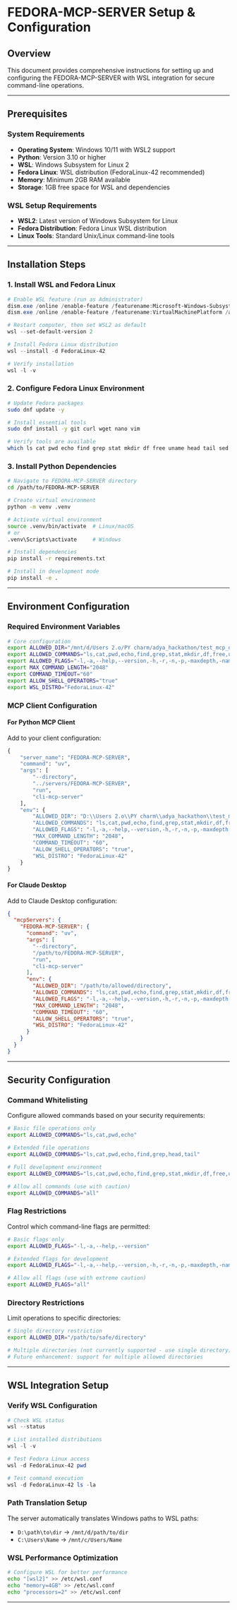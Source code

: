 # FEDORA-MCP-SERVER Setup & Configuration

## Overview
This document provides comprehensive instructions for setting up and configuring the FEDORA-MCP-SERVER with WSL integration for secure command-line operations.

---

## Prerequisites

### System Requirements
- **Operating System**: Windows 10/11 with WSL2 support
- **Python**: Version 3.10 or higher
- **WSL**: Windows Subsystem for Linux 2
- **Fedora Linux**: WSL distribution (FedoraLinux-42 recommended)
- **Memory**: Minimum 2GB RAM available
- **Storage**: 1GB free space for WSL and dependencies

### WSL Setup Requirements
- **WSL2**: Latest version of Windows Subsystem for Linux
- **Fedora Distribution**: Fedora Linux WSL distribution
- **Linux Tools**: Standard Unix/Linux command-line tools

---

## Installation Steps

### 1. Install WSL and Fedora Linux
```powershell
# Enable WSL feature (run as Administrator)
dism.exe /online /enable-feature /featurename:Microsoft-Windows-Subsystem-Linux /all /norestart
dism.exe /online /enable-feature /featurename:VirtualMachinePlatform /all /norestart

# Restart computer, then set WSL2 as default
wsl --set-default-version 2

# Install Fedora Linux distribution
wsl --install -d FedoraLinux-42

# Verify installation
wsl -l -v
```

### 2. Configure Fedora Linux Environment
```bash
# Update Fedora packages
sudo dnf update -y

# Install essential tools
sudo dnf install -y git curl wget nano vim

# Verify tools are available
which ls cat pwd echo find grep stat mkdir df free uname head tail sed
```

### 3. Install Python Dependencies
```bash
# Navigate to FEDORA-MCP-SERVER directory
cd /path/to/FEDORA-MCP-SERVER

# Create virtual environment
python -m venv .venv

# Activate virtual environment
source .venv/bin/activate  # Linux/macOS
# or
.venv\Scripts\activate     # Windows

# Install dependencies
pip install -r requirements.txt

# Install in development mode
pip install -e .
```

---

## Environment Configuration

### Required Environment Variables
```bash
# Core configuration
export ALLOWED_DIR="/mnt/d/Users 2.o/PY charm/adya_hackathon/test_mcp_directory"
export ALLOWED_COMMANDS="ls,cat,pwd,echo,find,grep,stat,mkdir,df,free,uname,head,tail,sed"
export ALLOWED_FLAGS="-l,-a,--help,--version,-h,-r,-n,-p,-maxdepth,-name,-type,-f"
export MAX_COMMAND_LENGTH="2048"
export COMMAND_TIMEOUT="60"
export ALLOW_SHELL_OPERATORS="true"
export WSL_DISTRO="FedoraLinux-42"
```

### MCP Client Configuration

#### For Python MCP Client
Add to your client configuration:
```python
{
    "server_name": "FEDORA-MCP-SERVER",
    "command": "uv",
    "args": [
        "--directory",
        "../servers/FEDORA-MCP-SERVER",
        "run",
        "cli-mcp-server"
    ],
    "env": {
        "ALLOWED_DIR": "D:\\Users 2.o\\PY charm\\adya_hackathon\\test_mcp_directory",
        "ALLOWED_COMMANDS": "ls,cat,pwd,echo,find,grep,stat,mkdir,df,free,uname,head,tail,sed",
        "ALLOWED_FLAGS": "-l,-a,--help,--version,-h,-r,-n,-p,-maxdepth,-name,-type,-f",
        "MAX_COMMAND_LENGTH": "2048",
        "COMMAND_TIMEOUT": "60",
        "ALLOW_SHELL_OPERATORS": "true",
        "WSL_DISTRO": "FedoraLinux-42"
    }
}
```

#### For Claude Desktop
Add to Claude Desktop configuration:
```json
{
  "mcpServers": {
    "FEDORA-MCP-SERVER": {
      "command": "uv",
      "args": [
        "--directory",
        "/path/to/FEDORA-MCP-SERVER",
        "run",
        "cli-mcp-server"
      ],
      "env": {
        "ALLOWED_DIR": "/path/to/allowed/directory",
        "ALLOWED_COMMANDS": "ls,cat,pwd,echo,find,grep,stat,mkdir,df,free,uname,head,tail,sed",
        "ALLOWED_FLAGS": "-l,-a,--help,--version,-h,-r,-n,-p,-maxdepth,-name,-type,-f",
        "MAX_COMMAND_LENGTH": "2048",
        "COMMAND_TIMEOUT": "60",
        "ALLOW_SHELL_OPERATORS": "true",
        "WSL_DISTRO": "FedoraLinux-42"
      }
    }
  }
}
```

---

## Security Configuration

### Command Whitelisting
Configure allowed commands based on your security requirements:

```bash
# Basic file operations only
export ALLOWED_COMMANDS="ls,cat,pwd,echo"

# Extended file operations
export ALLOWED_COMMANDS="ls,cat,pwd,echo,find,grep,head,tail"

# Full development environment
export ALLOWED_COMMANDS="ls,cat,pwd,echo,find,grep,stat,mkdir,df,free,uname,head,tail,sed"

# Allow all commands (use with caution)
export ALLOWED_COMMANDS="all"
```

### Flag Restrictions
Control which command-line flags are permitted:

```bash
# Basic flags only
export ALLOWED_FLAGS="-l,-a,--help,--version"

# Extended flags for development
export ALLOWED_FLAGS="-l,-a,--help,--version,-h,-r,-n,-p,-maxdepth,-name,-type,-f"

# Allow all flags (use with extreme caution)
export ALLOWED_FLAGS="all"
```

### Directory Restrictions
Limit operations to specific directories:

```bash
# Single directory restriction
export ALLOWED_DIR="/path/to/safe/directory"

# Multiple directories (not currently supported - use single directory)
# Future enhancement: support for multiple allowed directories
```

---

## WSL Integration Setup

### Verify WSL Configuration
```powershell
# Check WSL status
wsl --status

# List installed distributions
wsl -l -v

# Test Fedora Linux access
wsl -d FedoraLinux-42 pwd

# Test command execution
wsl -d FedoraLinux-42 ls -la
```

### Path Translation Setup
The server automatically translates Windows paths to WSL paths:
- `D:\path\to\dir` → `/mnt/d/path/to/dir`
- `C:\Users\Name` → `/mnt/c/Users/Name`

### WSL Performance Optimization
```bash
# Configure WSL for better performance
echo "[wsl2]" >> /etc/wsl.conf
echo "memory=4GB" >> /etc/wsl.conf
echo "processors=2" >> /etc/wsl.conf
```

---

